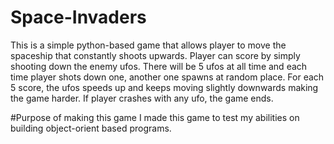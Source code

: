 # Space-Invaders
This is a simple python-based game that allows player to move the spaceship that constantly shoots upwards. Player can score by simply shooting down the enemy ufos. There will be 5 ufos at all time and each time player shots down one, another one spawns at random place. For each 5 score, the ufos speeds up and keeps moving slightly downwards making the game harder. If player crashes with any ufo, the game ends.

#Purpose of making this game
I made this game to test my abilities on building object-orient based programs.
